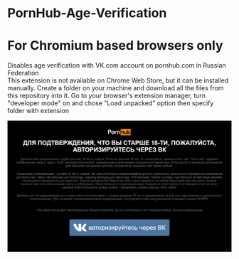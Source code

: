 # PornHub-Age-Verification
# For Chromium based browsers only

Disables age verification with VK.com account on pornhub.com in Russian Federation \
This extension is not available on Chrome Web Store, but it can be installed manually. Create a folder on your machine and download all the files from this repository into it. Go to your browser's extension manager, turn "developer mode" on and chose "Load unpacked" option then specify folder with extension

![age-verificaton-wrapper](image.png)
